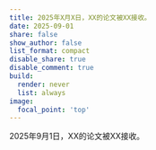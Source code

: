 ```yaml
---
title: 2025年X月X日，XX的论文被XX接收。
date: 2025-09-01
share: false
show_author: false
list_format: compact
disable_share: true
disable_comment: true
build:
  render: never
  list: always
image:
  focal_point: 'top'
---
```


2025年9月1日，XX的论文被XX接收。
